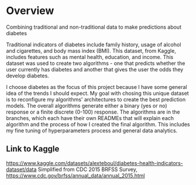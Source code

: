 # Overview
Combining traditional and non-traditional data to make predictions about diabetes

Traditional indicators of diabetes include family history, usage of alcohol and cigarettes, and body mass index (BMI). This dataset, from Kaggle, includes features such as mental health, education, and income. This dataset was used to create two algorithms - one that predicts whether the user currently has diabetes and another that gives the user the odds they develop diabetes. 

I choose diabetes as the focus of this project because I have some general idea of the trends I should expect. My goal with chosing this unique dataset is to reconfigure my algorithms' architectures to create the best prediction models. The overall algorithms generate either a binary (yes or no) response or a finite discrete (0-100) response. The algorithms are in the branches, which each have their own READMEs that will explain each algorithm and the process of how I created the final algorithm. This includes my fine tuning of hyperparameters process and general data analytics. 

## Link to Kaggle
https://www.kaggle.com/datasets/alexteboul/diabetes-health-indicators-dataset/data
Simplified from CDC 2015 BRFSS Survey, https://www.cdc.gov/brfss/annual_data/annual_2015.html
